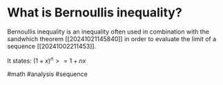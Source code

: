 # What is Bernoullis inequality? 
Bernoullis inequality is an inequality often used in combination with the sandwhich theorem [[20241021145840]] in order to evaluate the limit of a sequence [[20241002211453]].

It states: $(1+x)^n >= 1 + nx$

#math #analysis #sequence